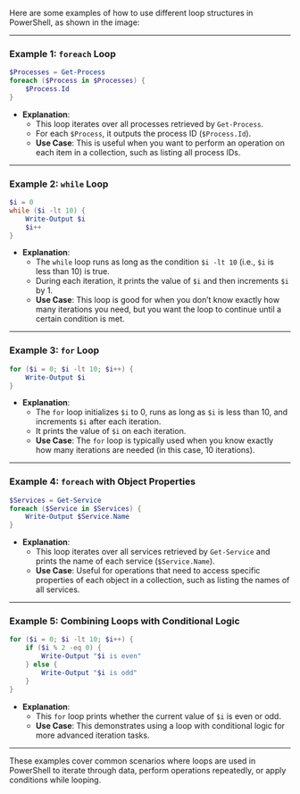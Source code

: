 Here are some examples of how to use different loop structures in PowerShell, as shown in the image:

---

### Example 1: **`foreach` Loop**
```powershell
$Processes = Get-Process
foreach ($Process in $Processes) {
    $Process.Id
}
```
- **Explanation**:
  - This loop iterates over all processes retrieved by `Get-Process`.
  - For each `$Process`, it outputs the process ID (`$Process.Id`).
  - **Use Case**: This is useful when you want to perform an operation on each item in a collection, such as listing all process IDs.

---

### Example 2: **`while` Loop**
```powershell
$i = 0
while ($i -lt 10) {
    Write-Output $i
    $i++
}
```
- **Explanation**:
  - The `while` loop runs as long as the condition `$i -lt 10` (i.e., `$i` is less than 10) is true.
  - During each iteration, it prints the value of `$i` and then increments `$i` by 1.
  - **Use Case**: This loop is good for when you don’t know exactly how many iterations you need, but you want the loop to continue until a certain condition is met.

---

### Example 3: **`for` Loop**
```powershell
for ($i = 0; $i -lt 10; $i++) {
    Write-Output $i
}
```
- **Explanation**:
  - The `for` loop initializes `$i` to 0, runs as long as `$i` is less than 10, and increments `$i` after each iteration.
  - It prints the value of `$i` on each iteration.
  - **Use Case**: The `for` loop is typically used when you know exactly how many iterations are needed (in this case, 10 iterations).

---

### Example 4: **`foreach` with Object Properties**
```powershell
$Services = Get-Service
foreach ($Service in $Services) {
    Write-Output $Service.Name
}
```
- **Explanation**:
  - This loop iterates over all services retrieved by `Get-Service` and prints the name of each service (`$Service.Name`).
  - **Use Case**: Useful for operations that need to access specific properties of each object in a collection, such as listing the names of all services.

---

### Example 5: **Combining Loops with Conditional Logic**
```powershell
for ($i = 0; $i -lt 10; $i++) {
    if ($i % 2 -eq 0) {
        Write-Output "$i is even"
    } else {
        Write-Output "$i is odd"
    }
}
```
- **Explanation**:
  - This `for` loop prints whether the current value of `$i` is even or odd.
  - **Use Case**: This demonstrates using a loop with conditional logic for more advanced iteration tasks.

---

These examples cover common scenarios where loops are used in PowerShell to iterate through data, perform operations repeatedly, or apply conditions while looping.